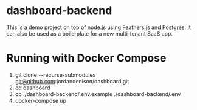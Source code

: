 # dashboard-backend

This is a demo project on top of node.js using [Feathers.js](https://feathersjs.com/) and [Postgres](https://www.postgresql.org/). It can also be used as a boilerplate for a new multi-tenant SaaS app.


# Running with Docker Compose

1. git clone --recurse-submodules git@github.com:jordandenison/dashboard.git
2. cd dashboard
3. cp ./dashboard-backend/.env.example ./dashboard-backend/.env
4. docker-compose up
